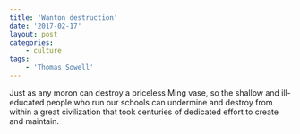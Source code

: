 ```yaml
---
title: 'Wanton destruction'
date: '2017-02-17'
layout: post
categories:
    - culture
tags:
    - 'Thomas Sowell'
---
```


Just as any moron can destroy a priceless Ming vase, so the shallow and ill-educated people who run our schools can undermine and destroy from within a great civilization that took centuries of dedicated effort to create and maintain.